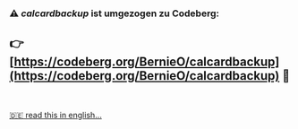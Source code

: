 ### :warning: __*calcardbackup* ist umgezogen zu Codeberg__:

## :point_right: [https://codeberg.org/BernieO/calcardbackup](https://codeberg.org/BernieO/calcardbackup) :rocket:

<br>

[:de: read this in english...](README.md)

